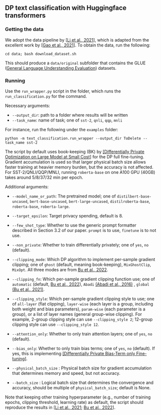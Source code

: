 ## DP text classification with Huggingface transformers

### Getting the data

We adopt the data pipeline by \[[Li et al., 2021](https://arxiv.org/pdf/2110.05679.pdf)\], which is adapted from the excellent work by \[[Gao et al., 2021](https://arxiv.org/pdf/2012.15723.pdf)\]. To obtain the data, run the following:

```plaintext
cd data; bash download_dataset.sh
```

This should produce a `data/original` subfolder that contains the GLUE ([General Language Understanding Evaluation](https://huggingface.co/datasets/glue)) datasets.

### Running

Use the `run_wrapper.py` script in the folder, which runs the `run_classification.py` for the command.

Necessary arguments:

*   `--output_dir`: path to a folder where results will be written
*   `--task_name`: name of task; one of `sst-2`, `qnli`, `qqp`, `mnli`

For instance, run the following under the `examples` folder:

```plaintext
python -m text_classification.run_wrapper --output_dir ToDelete --task_name sst-2
```

The script by default uses book-keeping (BK) by [[Differentially Private Optimization on Large Model at Small Cost]](https://arxiv.org/pdf/2210.00038.pdf) for the DP full fine-tuning. Gradient accumulation is used so that larger physical batch size allows faster training at heavier memory burden, but the accuracy is not affected. For SST-2/QNLI/QQP/MNLI, running `roberta-base` on one A100 GPU (40GB) takes around 5/8/37/32 min per epoch.

Additional arguments:

*   `--model_name_or_path`: The pretrained model; one of `distilbert-base-uncased`, `bert-base-uncased`, `bert-large-uncased`, `distilroberta-base`, `roberta-base`, `roberta-large`.

*   `--target_epsilon`: Target privacy spending, default is 8.

*   `--few_shot_type`: Whether to use the generic prompt formatter described in Section 3.2 of our paper. `prompt` is to use, `finetune` is to not use.

*   `--non_private`: Whether to train differentially privately; one of `yes`, `no` (default).

*   `--clipping_mode`: Which DP algorithm to implement per-sample gradient clipping; one of `ghost` (default, meaning book-keeping), `MixGhostClip`, `MixOpt`. All three modes are from [Bu et al., 2022](https://arxiv.org/pdf/2210.00038.pdf).

*   `--clipping_fn`: Which per-sample gradient clipping function use; one of `automatic` (default, [Bu et al., 2022](https://arxiv.org/pdf/2206.07136.pdf)), `Abadi` [(Abadi et al., 2016)](https://arxiv.org/pdf/1607.00133.pdf) , `global` [(Bu et al., 2021)](https://arxiv.org/pdf/2106.07830.pdf).

* `--clipping_style`: Which per-sample gradient clipping style to use; one of `all-layer` (flat clipping), `layer-wise` (each layer is a group, including both weight and bias parameters), `param-wise` (each parameter is a group), or a list of layer names (general group-wise clipping). For example, 2-group clipping style can use `--clipping_style 2`; 12-group clipping style can use `--clipping_style 12`.

*   `--attention_only`: Whether to only train attention layers; one of `yes`, `no` (default).

*   `--bias_only`: Whether to only train bias terms; one of `yes`, `no` (default). If yes, this is implementing [[Differentially Private Bias-Term only
Fine-tuning]](https://arxiv.org/pdf/2210.00036.pdf).

*   `--physical_batch_size` : Physical batch size for gradient accumulation that determines memory and speed, but not accuracy.

*   `--batch_size` : Logical batch size that determines the convergence and accuracy, should be multiple of `physical_batch_size`; default is None.

Note that keeping other training hyperparameter (e.g., number of training epochs, clipping threshold, learning rate) as default,  the script should reproduce the results in \[[Li et al., 2021](https://arxiv.org/pdf/2110.05679.pdf); [Bu et al., 2022](https://arxiv.org/pdf/2206.07136.pdf)\].

